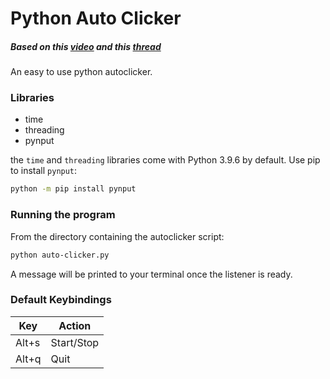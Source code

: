 # Python Auto Clicker

##### Based on this [video](https://www.youtube.com/watch?v=eamTeszpeZ4) and this [thread](https://github.com/moses-palmer/pynput/issues/20)

An easy to use python autoclicker.

### Libraries
- time
- threading
- pynput

the `time` and `threading` libraries come with Python 3.9.6 by default. Use pip to install `pynput`:

```bash
python -m pip install pynput
```

### Running the program
From the directory containing the autoclicker script:

```bash
python auto-clicker.py
```

A message will be printed to your terminal once the listener is ready.

### Default Keybindings

| Key | Action |
|---|---|
| Alt+s | Start/Stop |
| Alt+q | Quit | 
